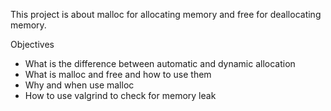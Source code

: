 This project is about malloc for allocating memory and free for deallocating memory.

 Objectives
* What is the difference between automatic and dynamic allocation
* What is malloc and free and how to use them
* Why and when use malloc
* How to use valgrind to check for memory leak
